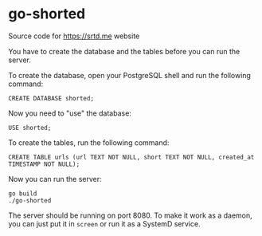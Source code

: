 # go-shorted
Source code for https://srtd.me website

You have to create the database and the tables before you can run the server.

To create the database, open your PostgreSQL shell and run the following command:

```CREATE DATABASE shorted;```

Now you need to "use" the database:

```USE shorted;```

To create the tables, run the following command:

```CREATE TABLE urls (url TEXT NOT NULL, short TEXT NOT NULL, created_at TIMESTAMP NOT NULL);```

Now you can run the server:

```go build```  
```./go-shorted```

The server should be running on port 8080.
To make it work as a daemon, you can just put it in ```screen``` or run it as a SystemD service.
